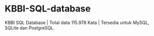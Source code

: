 # KBBI-SQL-database
KBBI SQL Database | Total data 115.978 Kata | Tersedia untuk MySQL, SQLite dan PostgreSQL.
